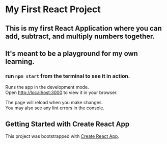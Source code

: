 # My First React Project
## This is my first React Application where you can add, subtract, and multiply numbers together. 
## It's meant to be a playground for my own learning.

### run `npm start` from the terminal to see it in action.

Runs the app in the development mode.\
Open [http://localhost:3000](http://localhost:3000) to view it in your browser.

The page will reload when you make changes.\
You may also see any lint errors in the console.

## Getting Started with Create React App

This project was bootstrapped with [Create React App](https://github.com/facebook/create-react-app).

